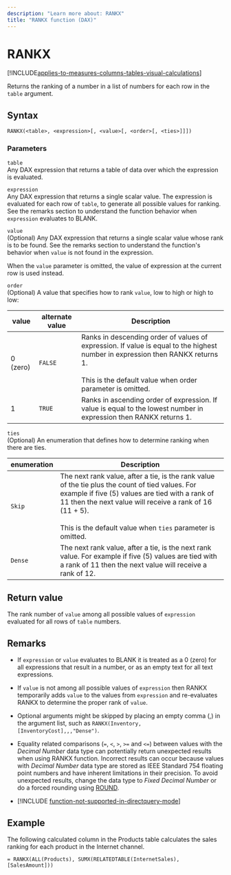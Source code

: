 ```yaml
---
description: "Learn more about: RANKX"
title: "RANKX function (DAX)"
---
```

# RANKX

[!INCLUDE[applies-to-measures-columns-tables-visual-calculations](includes/applies-to-measures-columns-tables-visual-calculations.md)]

Returns the ranking of a number in a list of numbers for each row in the `table` argument.  
  
## Syntax  
  
```dax
RANKX(<table>, <expression>[, <value>[, <order>[, <ties>]]])  
```
  
### Parameters

`table`  
Any DAX expression that returns a table of data over which the expression is evaluated.  
  
`expression`  
Any DAX  expression that returns a single scalar value. The expression is evaluated for each row of `table`, to generate all possible values for ranking. See the remarks section to understand the function behavior when `expression` evaluates to BLANK.  
  
`value`  
(Optional) Any DAX expression that returns a single scalar value whose rank is to be found. See the remarks section to understand the function's behavior when `value` is not found in the expression.  
  
When the `value` parameter is omitted, the value of expression at the current row is used instead.  
  
`order`  
(Optional) A value that specifies how to rank `value`, low to high or high to low:  

|value|alternate value|Description|
|-----|-----|-----|
|0 (zero)|`FALSE`|Ranks in descending order of values of expression. If value is equal to the highest number in expression then RANKX returns 1.<br /><br />This is the default value when order parameter is omitted.|  
|1|`TRUE`|Ranks in ascending order of expression. If value is equal to the lowest number in expression then RANKX returns 1.|  
  
`ties`  
(Optional) An enumeration that defines how to determine ranking when there are ties.  

|enumeration|Description|  
|-----|-----|  
|`Skip`|The next rank value, after a tie, is the rank value of the tie plus the count of tied values. For example if five (5) values are tied with a rank of 11 then the next value will receive a rank of 16 (11 + 5).<br /><br />This is the default value when `ties` parameter is omitted.|  
|`Dense`|The next rank value, after a tie, is the next rank value. For example if five (5) values are tied with a rank of 11 then the next value will receive a rank of 12.|  
  
## Return value

The rank number of `value` among all possible values of `expression` evaluated for all rows of `table` numbers.  
  
## Remarks  
  
- If `expression` or `value` evaluates to BLANK it is treated as a 0 (zero) for all expressions that result in a number, or as an empty text for all text expressions.  
  
- If `value` is not among all possible values of `expression` then RANKX temporarily adds `value` to the values from `expression` and re-evaluates RANKX to determine the proper rank of `value`.  
  
- Optional arguments might be skipped by placing an empty comma (,) in the argument list, such as `RANKX(Inventory, [InventoryCost],,,"Dense")`.

- Equality related comparisons (`=`, `<`, `>`, `>=` and `<=`) between values with the *Decimal Number* data type can potentially return unexpected results when using RANKX function. Incorrect results can occur because values with *Decimal Number* data type are stored as IEEE Standard 754 floating point numbers and have inherent limitations in their precision. To avoid unexpected results, change the data type to *Fixed Decimal Number* or do a forced rounding using [ROUND](/dax/round-function-dax).

- [!INCLUDE [function-not-supported-in-directquery-mode](includes/function-not-supported-in-directquery-mode.md)]

## Example

The following calculated column in the Products table calculates the sales ranking for each product in the Internet channel.  
  
```dax
= RANKX(ALL(Products), SUMX(RELATEDTABLE(InternetSales), [SalesAmount]))  
```
